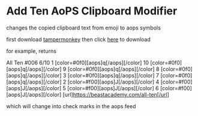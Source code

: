 # Add Ten AoPS Clipboard Modifier
changes the copied clipboard text from emoji to aops symbols

first download [tampermonkey](https://www.tampermonkey.net/)
then click [here](addten.user.js?raw=1)  to download

for example, returns

All Ten #006
6/10
1 [color=#0f0][aops]q[/aops][/color] 10 [color=#0f0][aops]q[/aops][/color] 9 [color=#0f0][aops]q[/aops][/color] 8 [color=#0f0][aops]q[/aops][/color] 3 [color=#0f0][aops]q[/aops][/color] 7 [color=#0f0][aops]q[/aops][/color] 2 [color=#f00][aops]J[/aops][/color] 4 [color=#f00][aops]J[/aops][/color] 5 [color=#f00][aops]J[/aops][/color] 6 [color=#f00][aops]J[/aops][/color] 
[url]https://beastacademy.com/all-ten[/url]

which will change into check marks in the aops feed
